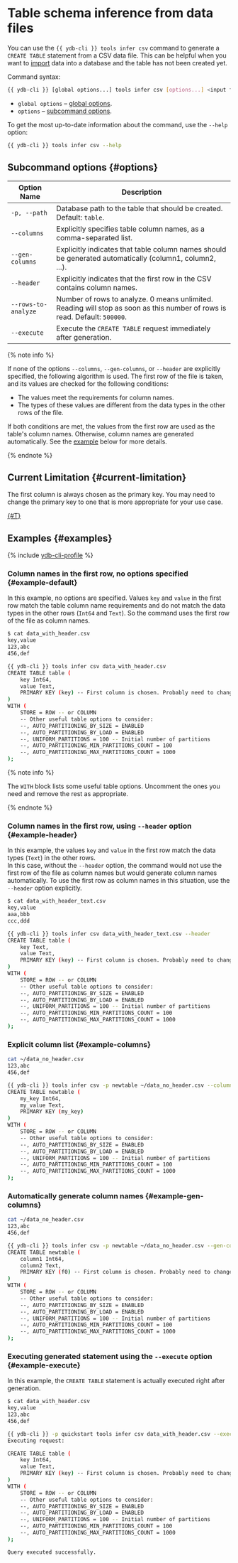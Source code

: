 # Table schema inference from data files

You can use the `{{ ydb-cli }} tools infer csv` command to generate a `CREATE TABLE` statement from a CSV data file. This can be helpful when you want to [import](./export-import/import-file.md) data into a database and the table has not been created yet.

Command syntax:

```bash
{{ ydb-cli }} [global options...] tools infer csv [options...] <input files...>
```

- `global options` – [global options](commands/global-options.md).
- `options` – [subcommand options](#options).

To get the most up-to-date information about the command, use the `--help` option:

```bash
{{ ydb-cli }} tools infer csv --help
```

## Subcommand options {#options}

Option Name | Description
---|---
`-p, --path` | Database path to the table that should be created. Default: `table`.
`--columns` | Explicitly specifies table column names, as a comma-separated list.
`--gen-columns` | Explicitly indicates that table column names should be generated automatically (column1, column2, ...).
`--header` | Explicitly indicates that the first row in the CSV contains column names.
`--rows-to-analyze` | Number of rows to analyze. 0 means unlimited. Reading will stop as soon as this number of rows is read. Default: `500000`.
`--execute` | Execute the `CREATE TABLE` request immediately after generation.

{% note info %}

If none of the options `--columns`, `--gen-columns`, or `--header` are explicitly specified, the following algorithm is used. The first row of the file is taken, and its values are checked for the following conditions:

* The values meet the requirements for column names.
* The types of these values are different from the data types in the other rows of the file.

If both conditions are met, the values from the first row are used as the table's column names. Otherwise, column names are generated automatically. See the [example](#example-default) below for more details.

{% endnote %}

## Current Limitation {#current-limitation}

The first column is always chosen as the primary key. You may need to change the primary key to one that is more appropriate for your use case.

[{#T}](../../dev/primary-key/index.md)

## Examples {#examples}

{% include [ydb-cli-profile](../../_includes/ydb-cli-profile.md) %}

### Column names in the first row, no options specified {#example-default}

In this example, no options are specified.
Values `key` and `value` in the first row match the table column name requirements and do not match the data types in the other rows (`Int64` and `Text`).
So the command uses the first row of the file as column names.

```bash
$ cat data_with_header.csv
key,value
123,abc
456,def

{{ ydb-cli }} tools infer csv data_with_header.csv
CREATE TABLE table (
    key Int64,
    value Text,
    PRIMARY KEY (key) -- First column is chosen. Probably need to change this.
)
WITH (
    STORE = ROW -- or COLUMN
    -- Other useful table options to consider:
    --, AUTO_PARTITIONING_BY_SIZE = ENABLED
    --, AUTO_PARTITIONING_BY_LOAD = ENABLED
    --, UNIFORM_PARTITIONS = 100 -- Initial number of partitions
    --, AUTO_PARTITIONING_MIN_PARTITIONS_COUNT = 100
    --, AUTO_PARTITIONING_MAX_PARTITIONS_COUNT = 1000
);
```

{% note info %}

The `WITH` block lists some useful table options. Uncomment the ones you need and remove the rest as appropriate.

{% endnote %}

### Column names in the first row, using `--header` option {#example-header}

In this example, the values `key` and `value` in the first row match the data types (`Text`) in the other rows.  
In this case, without the `--header` option, the command would not use the first row of the file as column names but would generate column names automatically.
To use the first row as column names in this situation, use the `--header` option explicitly.

```bash
$ cat data_with_header_text.csv
key,value
aaa,bbb
ccc,ddd

{{ ydb-cli }} tools infer csv data_with_header_text.csv --header
CREATE TABLE table (
    key Text,
    value Text,
    PRIMARY KEY (key) -- First column is chosen. Probably need to change this.
)
WITH (
    STORE = ROW -- or COLUMN
    -- Other useful table options to consider:
    --, AUTO_PARTITIONING_BY_SIZE = ENABLED
    --, AUTO_PARTITIONING_BY_LOAD = ENABLED
    --, UNIFORM_PARTITIONS = 100 -- Initial number of partitions
    --, AUTO_PARTITIONING_MIN_PARTITIONS_COUNT = 100
    --, AUTO_PARTITIONING_MAX_PARTITIONS_COUNT = 1000
);
```

### Explicit column list {#example-columns}

```bash
cat ~/data_no_header.csv
123,abc
456,def

{{ ydb-cli }} tools infer csv -p newtable ~/data_no_header.csv --columns my_key,my_value
CREATE TABLE newtable (
    my_key Int64,
    my_value Text,
    PRIMARY KEY (my_key)
)
WITH (
    STORE = ROW -- or COLUMN
    -- Other useful table options to consider:
    --, AUTO_PARTITIONING_BY_SIZE = ENABLED
    --, AUTO_PARTITIONING_BY_LOAD = ENABLED
    --, UNIFORM_PARTITIONS = 100 -- Initial number of partitions
    --, AUTO_PARTITIONING_MIN_PARTITIONS_COUNT = 100
    --, AUTO_PARTITIONING_MAX_PARTITIONS_COUNT = 1000
);
```

### Automatically generate column names {#example-gen-columns}

```bash
cat ~/data_no_header.csv
123,abc
456,def

{{ ydb-cli }} tools infer csv -p newtable ~/data_no_header.csv --gen-columns
CREATE TABLE newtable (
    column1 Int64,
    column2 Text,
    PRIMARY KEY (f0) -- First column is chosen. Probably need to change this.
)
WITH (
    STORE = ROW -- or COLUMN
    -- Other useful table options to consider:
    --, AUTO_PARTITIONING_BY_SIZE = ENABLED
    --, AUTO_PARTITIONING_BY_LOAD = ENABLED
    --, UNIFORM_PARTITIONS = 100 -- Initial number of partitions
    --, AUTO_PARTITIONING_MIN_PARTITIONS_COUNT = 100
    --, AUTO_PARTITIONING_MAX_PARTITIONS_COUNT = 1000
);
```

### Executing generated statement using the `--execute` option {#example-execute}

In this example, the `CREATE TABLE` statement is actually executed right after generation.

```bash
$ cat data_with_header.csv
key,value
123,abc
456,def

{{ ydb-cli }} -p quickstart tools infer csv data_with_header.csv --execute
Executing request:

CREATE TABLE table (
    key Int64,
    value Text,
    PRIMARY KEY (key) -- First column is chosen. Probably need to change this.
)
WITH (
    STORE = ROW -- or COLUMN
    -- Other useful table options to consider:
    --, AUTO_PARTITIONING_BY_SIZE = ENABLED
    --, AUTO_PARTITIONING_BY_LOAD = ENABLED
    --, UNIFORM_PARTITIONS = 100 -- Initial number of partitions
    --, AUTO_PARTITIONING_MIN_PARTITIONS_COUNT = 100
    --, AUTO_PARTITIONING_MAX_PARTITIONS_COUNT = 1000
);

Query executed successfully.
```
